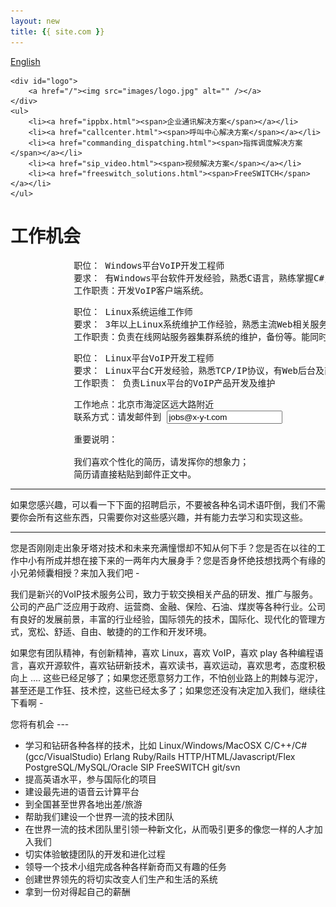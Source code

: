 ```yaml
---
layout: new
title: {{ site.com }}
---
```


<div id="header">
	<div id="lang">
		<a href="/index_en.html">English</a>
	</div>

	<div id="logo">
		<a href="/"><img src="images/logo.jpg" alt="" /></a>
	</div>		
	<ul>
		<li><a href="ippbx.html"><span>企业通讯解决方案</span></a></li>
		<li><a href="callcenter.html"><span>呼叫中心解决方案</span></a></li>
		<li><a href="commanding_dispatching.html"><span>指挥调度解决方案</span></a></li>
		<li><a href="sip_video.html"><span>视频解决方案</span></a></li>
		<li><a href="freeswitch_solutions.html"><span>FreeSWITCH</span></a></li>
	</ul>
</div>
<div id="body">
	<div class="about">
		<h1>工作机会</h1>
		<div>

<pre>
			职位： Windows平台VoIP开发工程师
			要求： 有Windows平台软件开发经验，熟悉C语言，熟练掌握C#，有一种以上脚本语言编程经验，有Linux工作经验者优先，有VoIP经验者优先。
			工作职责：开发VoIP客户端系统。
</pre>
<pre>
			职位： Linux系统运维工作师
			要求： 3年以上Linux系统维护工作经验，熟悉主流Web相关服务器软件的配置，熟悉数据库。熟悉常用脚本语言如Shell、Perl、Ruby、Python等。
			工作职责：负责在线网站服务器集群系统的维护，备份等。能同时并行维护大量维护器。工作认真负责。
</pre>

<pre>
			职位： Linux平台VoIP开发工程师
			要求： Linux平台C开发经验，熟悉TCP/IP协议，有Web后台及前台（HTML/Javascript）开发功底。熟悉VoIP及通信产品开发者优先，有Erlang语言基础者优先。
			工作职责： 负责Linux平台的VoIP产品开发及维护
</pre>

<pre>
			工作地点：北京市海淀区远大路附近
			联系方式：请发邮件到 <input readonly value="jobs@x-y-t.com"/>
</pre>

<pre>
			重要说明：

			我们喜欢个性化的简历，请发挥你的想象力；
			简历请直接粘贴到邮件正文中。
</pre>

<hr>
如果您感兴趣，可以看一下下面的招聘启示，不要被各种名词术语吓倒，我们不需要你会所有这些东西，只需要你对这些感兴趣，并有能力去学习和实现这些。
<hr>

<p>您是否刚刚走出象牙塔对技术和未来充满憧憬却不知从何下手？您是否在以往的工作中小有所成并想在接下来的一两年内大展身手？您是否身怀绝技想找两个有缘的小兄弟倾囊相授？来加入我们吧 -

<p>我们是新兴的VoIP技术服务公司，致力于软交换相关产品的研发、推广与服务。公司的产品广泛应用于政府、运营商、金融、保险、石油、煤炭等各种行业。公司有良好的发展前景，丰富的行业经验，国际领先的技术，国际化、现代化的管理方式，宽松、舒适、自由、敏捷的的工作和开发环境。

<p>如果您有团队精神，有创新精神，喜欢 Linux，喜欢 VoIP，喜欢 play 各种编程语言，喜欢开源软件，喜欢钻研新技术，喜欢读书，喜欢运动，喜欢思考，态度积极向上 .... 这些已经足够了；如果您还愿意努力工作，不怕创业路上的荆棘与泥泞，甚至还是工作狂、技术控，这些已经太多了；如果您还没有决定加入我们，继续往下看啊 -

<p>您将有机会 ---

<ul>
<li>学习和钻研各种各样的技术，比如 Linux/Windows/MacOSX C/C++/C#(gcc/VisualStudio)  Erlang Ruby/Rails HTTP/HTML/Javascript/Flex PostgreSQL/MySQL/Oracle SIP FreeSWITCH git/svn</li>
<li>提高英语水平，参与国际化的项目</li>
<li>建设最先进的语音云计算平台</li>
<li>到全国甚至世界各地出差/旅游</li>
<li>帮助我们建设一个世界一流的技术团队</li>
<li>在世界一流的技术团队里引领一种新文化，从而吸引更多的像您一样的人才加入我们</li>
<li>切实体验敏捷团队的开发和进化过程</li>
<li>领导一个技术小组完成各种各样新奇而又有趣的任务</li>
<li>创建世界领先的将切实改变人们生产和生活的系统</li>
<li>拿到一份对得起自己的薪酬</li>
</ul>
		</div>
	</div>
</div>
